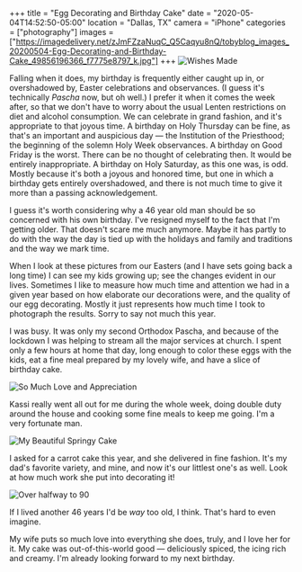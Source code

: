 +++
title = "Egg Decorating and Birthday Cake"
date = "2020-05-04T14:52:50-05:00"
location = "Dallas, TX"
camera = "iPhone"
categories = ["photography"]
images = ["https://imagedelivery.net/zJmFZzaNuqC_Q5Caqyu8nQ/tobyblog_images_20200504-Egg-Decorating-and-Birthday-Cake_49856196366_f7775e8797_k.jpg"]
+++
![Wishes Made](https://imagedelivery.net/zJmFZzaNuqC_Q5Caqyu8nQ/tobyblog_images_20200504-Egg-Decorating-and-Birthday-Cake_49856196366_f7775e8797_k.jpg/fit=scale-down,w=780,sharpen=1,f=auto,q=0.9,slow-connection-quality=0.3)
<!--more-->
Falling when it does, my birthday is frequently either caught up in, or overshadowed by, Easter celebrations and observances. (I guess it's technically *Pascha* now, but oh well.) I prefer it when it comes the week after, so that we don't have to worry about the usual Lenten restrictions on diet and alcohol consumption. We can celebrate in grand fashion, and it's appropriate to that joyous time. A birthday on Holy Thursday can be fine, as that's an important and auspicious day — the Institution of the Priesthood; the beginning of the solemn Holy Week observances. A birthday on Good Friday is the worst. There can be no thought of celebrating then. It would be entirely inappropriate. A birthday on Holy Saturday, as this one was, is odd. Mostly because it's both a joyous and honored time, but one in which a birthday gets entirely overshadowed, and there is not much time to give it more than a passing acknowledgement. 

I guess it's worth considering why a 46 year old man should be so concerned with his own birthday. I've resigned myself to the fact that I'm getting older. That doesn't scare me much anymore. Maybe it has partly to do with the way the day is tied up with the holidays and family and traditions and the way we mark time. 

When I look at these pictures from our Easters (and I have sets going back a long time) I can see my kids growing up; see the changes evident in our lives. Sometimes I like to measure how much time and attention we had in a given year based on how elaborate our decorations were, and the quality of our egg decorating. Mostly it just represents how much time I took to photograph the results. Sorry to say not much this year.

I was busy. It was only my second Orthodox Pascha, and because of the lockdown I was helping to stream all the major services at church. I spent only a few hours at home that day, long enough to color these eggs with the kids, eat a fine meal prepared by my lovely wife, and have a slice of birthday cake.

![So Much Love and Appreciation](https://imagedelivery.net/zJmFZzaNuqC_Q5Caqyu8nQ/tobyblog_images_20200504-Egg-Decorating-and-Birthday-Cake_49856196616_401fe24d30_k.jpg/fit=scale-down,w=780,sharpen=1,f=auto,q=0.9,slow-connection-quality=0.3)

Kassi really went all out for me during the whole week, doing double duty around the house and cooking some fine meals to keep me going. I'm a very fortunate man.

![My Beautiful Springy Cake](https://imagedelivery.net/zJmFZzaNuqC_Q5Caqyu8nQ/tobyblog_images_20200504-Egg-Decorating-and-Birthday-Cake_49856196251_4faf2e02f4_k.jpg/fit=scale-down,w=780,sharpen=1,f=auto,q=0.9,slow-connection-quality=0.3)

I asked for a carrot cake this year, and she delivered in fine fashion. It's my dad's favorite variety, and mine, and now it's our littlest one's as well. Look at how much work she put into decorating it!

![Over halfway to 90](https://imagedelivery.net/zJmFZzaNuqC_Q5Caqyu8nQ/tobyblog_images_20200504-Egg-Decorating-and-Birthday-Cake_49856196121_61922e28f9_k.jpg/fit=scale-down,w=780,sharpen=1,f=auto,q=0.9,slow-connection-quality=0.3)

If I lived another 46 years I'd be *way* too old, I think. That's hard to even imagine. 

My wife puts so much love into everything she does, truly, and I love her for it. My cake was out-of-this-world good — deliciously spiced, the icing rich and creamy. I'm already looking forward to my next birthday. 

